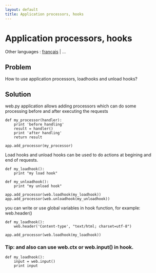 ```yaml
---
layout: default
title: Application processors, hooks
---
```


# Application processors, hooks

Other languages : [français](/../cookbook/application_processors.fr) | ...

##  Problem

How to use application processors, loadhooks and unload hooks?

## Solution

web.py application allows adding processors which can do some processing before and after executing the requests

    def my_processor(handler):
        print 'before handling'
        result = handler()
        print 'after handling'
        return result

    app.add_processor(my_processor)

Load hooks and unload hooks can be used to do actions at begining and end of requests.

    def my_loadhook():
        print "my load hook"

    def my_unloadhook():
        print "my unload hook"

    app.add_processor(web.loadhook(my_loadhook))
    app.add_processor(web.unloadhook(my_unloadhook))

you can write or use global variables in hook function, for example: web.header()

    def my_loadhook():
        web.header('Content-type', "text/html; charset=utf-8")

    app.add_processor(web.loadhook(my_loadhook))

### Tip: and also can use web.ctx or web.input() in hook.

    def my_loadhook():
        input = web.input()
        print input
